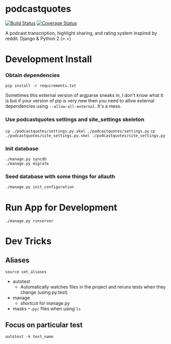 


podcastquotes
=============
[![Build Status](https://travis-ci.org/podcastquotes/podcastquotes.svg?branch=master)](https://travis-ci.org/podcastquotes/podcastquotes)
[![Coverage Status](https://coveralls.io/repos/podcastquotes/podcastquotes/badge.png?branch=master)](https://coveralls.io/r/podcastquotes/podcastquotes?branch=master)

A podcast transcription, highlight sharing, and rating system inspired by reddit.  Django & Python 2 (>.<)


Development Install
===================

### Obtain dependencies
```pip install -r requirements.txt```

Sometimes this external version of argparse sneaks in, I don't know what it is but if your version of pip is very new then you need to allow external dependencies using ```--allow-all-external```.  It's a mess.

### Use podcastquotes settings and site_settings skeleton
```cp ./podcastquotes/settings.py.skel ./podcastquotes/settings.py```
```cp ./podcastquotes/site_settings.py.skel ./podcastquotes/site_settings.py```

### Init database
```./manage.py syncdb```  
```./manage.py migrate```

### Seed database with some things for allauth
```./manage.py init_configuration```

Run App for Development
=======================
```./manage.py runserver```


Dev Tricks
==========

## Aliases

```source set_aliases```

* autotest
    * Automatically watches files in the project and reruns tests when they change (using py.test)
* manage
    * shortcut for manage.py
* masks ```*.pyc``` files when using ```ls```

## Focus on particular test
```autotest -k test_name```
